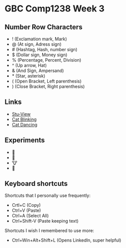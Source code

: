# GBC Comp1238 Week 3 

## Number Row Characters
- ! (Exclamation mark, Mark)
- @ (At sign, Adress sign)
- \# (Hashtag, Hash, number sign)
- $ (Dollar sign, Money sign)
- % (Percentage, Percent, Division)
- ^ (Up arrow, Hat)
- & (And Sign, Ampersand)
- \* (Star, asterisk)
- ( (Open Bracket, Left parenthesis)
- ) (Close Bracket, Right parenthesis) 

## Links

- [Stu-View](https://stuview.georgebrown.ca/)
- [Cat  Blinking](https://www.youtube.com/watch?v=GF2m1MXdtb0&ab_channel=Crunchycat)
- [Cat Dancing](https://www.youtube.com/watch?v=4v0c7KhagVM&ab_channel=Gwagwacatanimations)

## Experiments

- 🐷
- 🥓
- 🐮
- 🎠

## Keyboard shortcuts

Shortcuts that I personally use frequently:
- Crtl+C (Copy)
- Ctrl+V (Paste)
- Ctrl+A (Select All)
- Ctrl+Shift-V (Paste keeping text)

Shortcuts I wish I remembered to use more:
- Ctrl+Win+Alt+Shift+L (Opens LinkedIn, super helpful)
  

